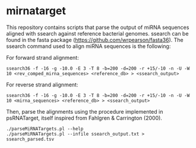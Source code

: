 # mirnatarget

This repository contains scripts that parse the output of miRNA sequences aligned with ssearch against reference bacterial genomes. ssearch can be found in the fasta package (https://github.com/wrpearson/fasta36). The ssearch command used to align miRNA sequences is the following:

For forward strand alignment:
```
ssearch36 -f -16 -g -10.0 -E 3 -T 8 -b=200 -d=200 -r +15/-10 -n -U -W 10 <rev_comped_mirna_sequences> <reference_db> > <ssearch_output>
```

For reverse strand alignment:
```
ssearch36 -f -16 -g -10.0 -E 3 -T 8 -b=200 -d=200 -r +15/-10 -n -U -W 10 <mirna_sequences> <reference_db> > <ssearch_output>
```

Then, parse the alignments using the procedure implemented in psRNATarget, itself inspired from Fahlgren & Carrington (2000).
```
./parseMiRNATargets.pl --help
./parseMiRNATargets.pl --infile ssearch_output.txt > ssearch_parsed.tsv
```

